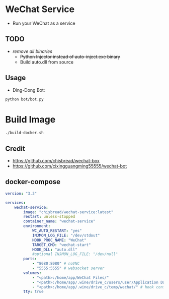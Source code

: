 # WeChat Service
- Run your WeChat as a service

## TODO
- *remove all binaries*
  - ~~Python Injector instead of auto-inject.exe binary~~
  - Build auto.dll from source

## Usage
- Ding-Dong Bot:
```bash
python bot/bot.py
```
# Build Image
```bash
./build-docker.sh
```
## Credit
- https://github.com/chisbread/wechat-box
- https://github.com/cixingguangming55555/wechat-bot

## docker-compose
```yaml
version: "3.3"

services:
    wechat-service:
        image: "chisbread/wechat-service:latest"
        restart: unless-stopped
        container_name: "wechat-service"
        environment:
            WC_AUTO_RESTART: "yes"
            INJMON_LOG_FILE: "/dev/stdout"
            HOOK_PROC_NAME: "WeChat"
            TARGET_CMD: "wechat-start"
            HOOK_DLL: "auto.dll"
            #optional INJMON_LOG_FILE: "/dev/null"
        ports:
            - "8080:8080" # noVNC
            - "5555:5555" # websocket server
        volumes:
            - "<path>:/home/app/WeChat Files/" 
            - "<path>:/home/app/.wine/drive_c/users/user/Application Data/"
            - "<path>:/home/app/.wine/drive_c/temp/wechat/" # hook config
        tty: true

```